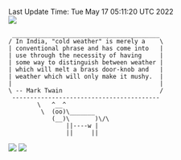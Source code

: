 Last Update Time: 
Tue May 17 05:11:20 UTC 2022
<br>![](https://img.shields.io/badge/%E5%A4%A7%E5%AE%B6-%E5%AE%89%E5%AE%89-green)<br>
```
 _________________________________________
/ In India, "cold weather" is merely a    \
| conventional phrase and has come into   |
| use through the necessity of having     |
| some way to distinguish between weather |
| which will melt a brass door-knob and   |
| weather which will only make it mushy.  |
|                                         |
\ -- Mark Twain                           /
 -----------------------------------------
        \   ^__^
         \  (oo)\_______
            (__)\       )\/\
                ||----w |
                ||     ||
```
![](https://github-readme-stats.vercel.app/api?username=chenlitw)
![](https://github-readme-stats.vercel.app/api/top-langs/?username=chenlitw)

